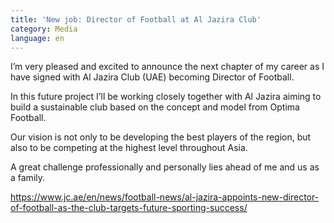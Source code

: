 ```yaml
---
title: 'New job: Director of Football at Al Jazira Club'
category: Media
language: en
---
```

I’m very pleased and excited to announce the next chapter of my career as I have signed with Al Jazira Club (UAE) becoming Director of Football.

In this future project I’ll be working closely together with Al Jazira aiming to build a sustainable club based on the concept and model from Optima Football.

Our vision is not only to be developing the best players of the region, but also to be competing at the highest level throughout Asia.

A great challenge professionally and personally lies ahead of me and us as a family.

<https://www.jc.ae/en/news/football-news/al-jazira-appoints-new-director-of-football-as-the-club-targets-future-sporting-success/>
